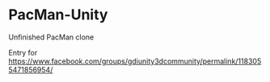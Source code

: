 # PacMan-Unity
Unfinished PacMan clone

Entry for https://www.facebook.com/groups/gdiunity3dcommunity/permalink/1183055471856954/
